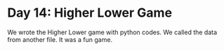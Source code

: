 # Day 14: Higher Lower Game

We wrote the Higher Lower game with python codes. We called the data from another file. It was a fun game.
